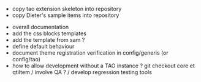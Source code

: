 + copy tao extension skeleton into repository
+ copy Dieter's sample items into repository
- overall documentation
- add the css blocks templates
- add the template from sam ?
- define default behaviour
- document theme registration verification in config/generis (or config/tao)
- how to allow development without a TAO instance ? git checkout core et qtiItem / involve QA ? / develop regression testing tools

